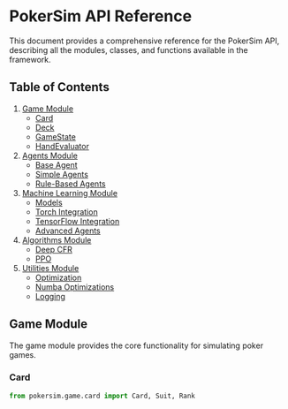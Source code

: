 # PokerSim API Reference

This document provides a comprehensive reference for the PokerSim API, describing all the modules, classes, and functions available in the framework.

## Table of Contents

1. [Game Module](#game-module)
   - [Card](#card)
   - [Deck](#deck)
   - [GameState](#gamestate)
   - [HandEvaluator](#handevaluator)
2. [Agents Module](#agents-module)
   - [Base Agent](#base-agent)
   - [Simple Agents](#simple-agents)
   - [Rule-Based Agents](#rule-based-agents)
3. [Machine Learning Module](#machine-learning-module)
   - [Models](#models)
   - [Torch Integration](#torch-integration)
   - [TensorFlow Integration](#tensorflow-integration)
   - [Advanced Agents](#advanced-agents)
4. [Algorithms Module](#algorithms-module)
   - [Deep CFR](#deep-cfr)
   - [PPO](#ppo)
5. [Utilities Module](#utilities-module)
   - [Optimization](#optimization)
   - [Numba Optimizations](#numba-optimizations)
   - [Logging](#logging)

## Game Module

The game module provides the core functionality for simulating poker games.

### Card

```python
from pokersim.game.card import Card, Suit, Rank
